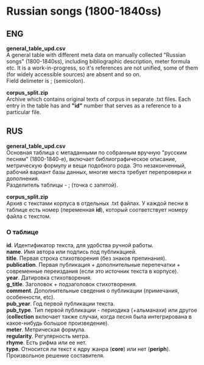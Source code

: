 # Russian songs (1800-1840ss)
## ENG

**general_table_upd.csv**  
A general table with different meta data on manually collected "Russian songs" (1800-1840ss), including bibliographic description, meter formula etc. It is a work-in-progress, so it's references are not unified, some of them (for widely accessible sources) are absent and so on.    
Field delimeter is ; (semicolon).
  
**corpus_split.zip**  
Archive which contains original texts of corpus in separate .txt files. Each entry in the table has and **"id"** number that serves as a reference to a particular file.  
  
## RUS  
  
**general_table_upd.csv**  
Основная таблица с метаданными по собранным вручную "русским песням" (1800-1840-е), включает библиографическое описание, метрическую формулу и вещи подобного рода. Это незаконченный, рабочий вариант базы данных, многие места требует перепроверки и дополнения.  
Разделитель таблицы - ; (точка с запятой).
  
**corpus_split.zip**  
Архив с текстами корпуса в отдельных .txt файлах. У каждой песни в таблице есть номер (переменная **id**), который соответствует номеру файла с текстом.  

### О таблице  
  
**id**. Идентификатор текста, для удобства ручной работы.  
**name**. Имя автора или подпись под публикацией.  
**title**. Первая строка стихотворения (без знаков препинания).  
**publication**. Первая публикация + дополнительные перепечатки + современные переиздания (если это источник текста в корпусе).  
**year**. Датировка стихотворения.  
**g_title**. Заголовок + подзаголовок стихотворения.  
**comment**. Дополнительные сведения о публикации (примечания, особенности, etc).  
**pub_year**. Год первой публикации текста.  
**pub_type**. Тип первой публикации - периодика (+альманахи) или другое (**collection** включает также случаи, когда песня была интегрирована в какое-нибудь большое произведение).  
**meter**. Метрическая формула.  
**regularity**. Регулярность метра.  
**rhyme**. Есть рифма или ее нет.  
**type**. Относится ли текст к ядру жанра (**core**) или нет (**periph**). Произвольное решение составителя.  
